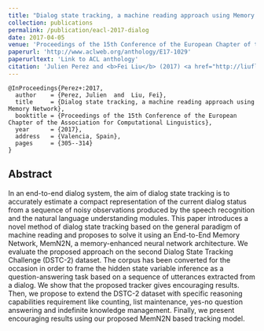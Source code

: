 ```yaml
---
title: "Dialog state tracking, a machine reading approach using Memory Network"
collection: publications
permalink: /publication/eacl-2017-dialog
date: 2017-04-05
venue: 'Proceedings of the 15th Conference of the European Chapter of the Association for Computational Linguistics'
paperurl: 'http://www.aclweb.org/anthology/E17-1029'
paperurltext: 'Link to ACL anthology'
citation: 'Julien Perez and <b>Fei Liu</b> (2017) <a href="http://liufly.github.io/files/papers/eacl-2017-dialog.pdf"><u>Dialog state tracking, a machine reading approach using Memory Network</u></a>. In <i>Proceedings of the 15th Conference of the European Chapter of the Association for Computational Linguistics</i>, Valencia, Spain, pp. 305-314.'
---
```


```
@InProceedings{Perez+:2017,
  author    = {Perez, Julien  and  Liu, Fei},
  title     = {Dialog state tracking, a machine reading approach using Memory Network},
  booktitle = {Proceedings of the 15th Conference of the European Chapter of the Association for Computational Linguistics},
  year      = {2017},
  address   = {Valencia, Spain},
  pages     = {305--314}
}
```

## Abstract
In an end-to-end dialog system, the aim of dialog state tracking is to accurately estimate a compact representation of the current dialog status from a sequence of noisy observations produced by the speech recognition and the natural language understanding modules. This paper introduces a novel method of dialog state tracking based on the general paradigm of machine reading and proposes to solve it using an End-to-End Memory Network, MemN2N, a memory-enhanced neural network architecture. We evaluate the proposed approach on the second Dialog State Tracking Challenge (DSTC-2) dataset. The corpus has been converted for the occasion in order to frame the hidden state variable inference as a question-answering task based on a sequence of utterances extracted from a dialog. We show that the proposed tracker gives encouraging results. Then, we propose to extend the DSTC-2 dataset with specific reasoning capabilities requirement like counting, list maintenance, yes-no question answering and indefinite knowledge management. Finally, we present encouraging results using our proposed MemN2N based tracking model.